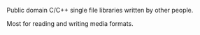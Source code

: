 Public domain C/C++ single file libraries written by other people.

Most for reading and writing media formats.

